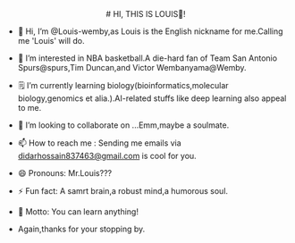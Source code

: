 <div align="center">
# HI, THIS IS LOUIS🙌!
</div>

- 👋 Hi, I’m @Louis-wemby,as Louis is the English nickname for me.Calling me 'Louis' will do.
- 👀 I’m interested in NBA basketball.A die-hard fan of Team San Antonio Spurs@spurs,Tim Duncan,and Victor Wembanyama@Wemby.
- 🗒️ I’m currently learning biology(bioinformatics,molecular biology,genomics et alia.).AI-related stuffs like deep learning also appeal to me.
- 💞️ I’m looking to collaborate on ...Emm,maybe a soulmate.
- 📫 How to reach me : Sending me emails via didarhossain837463@gmail.com is cool for you.
- 😄 Pronouns: Mr.Louis???
- ⚡ Fun fact: A samrt brain,a robust mind,a humorous soul.
- 📖 Motto: You can learn anything!
 
- Again,thanks for your stopping by.

<!---
Louis-wemby/Louis-wemby is a ✨ special ✨ repository because its `README.md` (this file) appears on your GitHub profile.
You can click the Preview link to take a look at your changes.
--->
